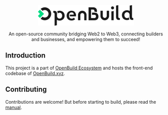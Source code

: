 <div align="center">
  <p><a href="https://openbuild.xyz"><img src="public/images/svg/logo-black.svg" alt="OpenBuild logo" width="300"></a></p>
  <p>An open-source community bridging Web2 to Web3, connecting builders and businesses, and empowering them to succeed!</p>
</div>

## Introduction

This project is a part of [OpenBuild Ecosystem](https://openbuildxyz.github.io/eco/) and hosts the front-end codebase of [OpenBuild.xyz](https://openbuild.xyz).

## Contributing

Contributions are welcome! But before starting to build, please read the [manual](manual/getting-started/en.md).
